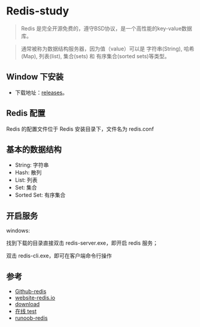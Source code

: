 # Redis-study

>Redis 是完全开源免费的，遵守BSD协议，是一个高性能的key-value数据库。

>通常被称为数据结构服务器，因为值（value）可以是 字符串(String), 哈希(Map), 列表(list), 集合(sets) 和 有序集合(sorted sets)等类型。

## Window 下安装
- 下载地址：[releases](https://github.com/MSOpenTech/redis/releases)。

## Redis 配置
Redis 的配置文件位于 Redis 安装目录下，文件名为 redis.conf

## 基本的数据结构

- String: 字符串
- Hash: 散列
- List: 列表
- Set: 集合
- Sorted Set: 有序集合


## 开启服务

windows:

找到下载的目录直接双击 redis-server.exe，即开启 redis 服务；

双击 redis-cli.exe，即可在客户端命令行操作


## 参考
- [Github-redis](https://github.com/antirez/redis)
- [website-redis.io](https://redis.io/)
- [download](https://redis.io/download)
- [在线 test](http://try.redis.io/)
- [runoob-redis](http://www.runoob.com/redis/redis-tutorial.html)

